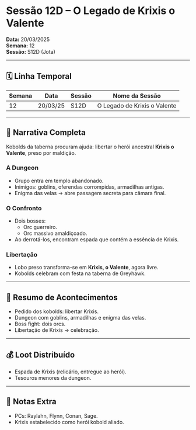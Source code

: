 # Sessão 12D – O Legado de Krixis o Valente  
**Data:** 20/03/2025  
**Semana:** 12  
**Sessão:** S12D (Jota)  

---

## 🗓 Linha Temporal
| Semana | Data      | Sessão | Nome da Sessão                  |
|--------|-----------|--------|----------------------------------|
| 12     | 20/03/25  | S12D   | O Legado de Krixis o Valente     |

---

## 📖 Narrativa Completa
Kobolds da taberna procuram ajuda: libertar o herói ancestral **Krixis o Valente**, preso por maldição.  

### A Dungeon
- Grupo entra em templo abandonado.  
- Inimigos: goblins, oferendas corrompidas, armadilhas antigas.  
- Enigma das velas → abre passagem secreta para câmara final.  

### O Confronto
- Dois bosses:  
  - Orc guerreiro.  
  - Orc massivo amaldiçoado.  
- Ao derrotá-los, encontram espada que contém a essência de Krixis.  

### Libertação
- Lobo preso transforma-se em **Krixis, o Valente**, agora livre.  
- Kobolds celebram com festa na taberna de Greyhawk.  

---

## 🎲 Resumo de Acontecimentos
- Pedido dos kobolds: libertar Krixis.  
- Dungeon com goblins, armadilhas e enigma das velas.  
- Boss fight: dois orcs.  
- Libertação de Krixis → celebração.  

---

## 💰 Loot Distribuído
- Espada de Krixis (relicário, entregue ao herói).  
- Tesouros menores da dungeon.  

---

## 🧾 Notas Extra
- PCs: Raylahn, Flynn, Conan, Sage.  
- Krixis estabelecido como herói kobold aliado.  
